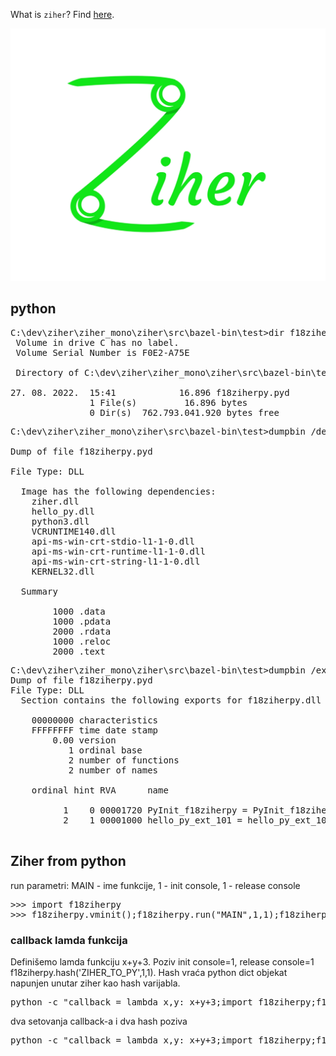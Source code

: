 What is `ziher`? Find [here](https://github.com/hernad/ziher/issues).

![ziher](/doc/ziher.jpg?raw=true)


## python

<pre>
C:\dev\ziher\ziher_mono\ziher\src\bazel-bin\test>dir f18ziherpy.pyd
 Volume in drive C has no label.
 Volume Serial Number is F0E2-A75E

 Directory of C:\dev\ziher\ziher_mono\ziher\src\bazel-bin\test

27. 08. 2022.  15:41            16.896 f18ziherpy.pyd
               1 File(s)         16.896 bytes
               0 Dir(s)  762.793.041.920 bytes free
</pre>


<pre>
C:\dev\ziher\ziher_mono\ziher\src\bazel-bin\test>dumpbin /dependents f18ziherpy.pyd

Dump of file f18ziherpy.pyd

File Type: DLL

  Image has the following dependencies:
    ziher.dll
    hello_py.dll
    python3.dll
    VCRUNTIME140.dll
    api-ms-win-crt-stdio-l1-1-0.dll
    api-ms-win-crt-runtime-l1-1-0.dll
    api-ms-win-crt-string-l1-1-0.dll
    KERNEL32.dll

  Summary

        1000 .data
        1000 .pdata
        2000 .rdata
        1000 .reloc
        2000 .text
</pre>


<pre>
C:\dev\ziher\ziher_mono\ziher\src\bazel-bin\test>dumpbin /exports f18ziherpy.pyd
Dump of file f18ziherpy.pyd
File Type: DLL
  Section contains the following exports for f18ziherpy.dll

    00000000 characteristics
    FFFFFFFF time date stamp
        0.00 version
           1 ordinal base
           2 number of functions
           2 number of names

    ordinal hint RVA      name

          1    0 00001720 PyInit_f18ziherpy = PyInit_f18ziherpy
          2    1 00001000 hello_py_ext_101 = hello_py_ext_101

</pre>

## Ziher from python

run parametri: MAIN - ime funkcije, 1 - init console, 1 - release console
    
<pre>
>>> import f18ziherpy
>>> f18ziherpy.vminit();f18ziherpy.run("MAIN",1,1);f18ziherpy.run("MAIN",1,1);quit()
</pre>


### callback lamda funkcija

Definišemo lamda funkciju x+y+3. Poziv init console=1, release console=1 f18ziherpy.hash('ZIHER_TO_PY',1,1). Hash vraća python dict objekat napunjen unutar ziher kao hash varijabla.

<pre>
python -c "callback = lambda x,y: x+y+3;import f18ziherpy;f18ziherpy.vminit();f18ziherpy.set_callback(callback);ret=f18ziherpy.hash('ZIHER_TO_PY',1,1);print(ret);quit()"
</pre>

dva setovanja callback-a i dva hash poziva

<pre>
python -c "callback = lambda x,y: x+y+3;import f18ziherpy;f18ziherpy.vminit();f18ziherpy.set_callback(callback);ret=f18ziherpy.hash('ZIHER_TO_PY',1,1);print(ret);callback2 = lambda x,y: x+y+23;f18ziherpy.set_callback(callback2);print(f18ziherpy.hash('ZIHER_TO_PY',1,1));quit()"
</pre>

